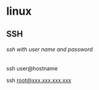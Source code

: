 # linux

## SSH

###### ssh with user name and password

ssh user@hostname

ssh root@xxx.xxx.xxx.xxx


